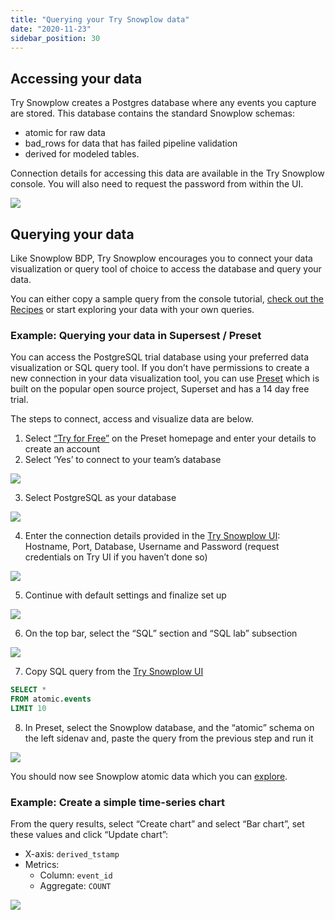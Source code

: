 ```yaml
---
title: "Querying your Try Snowplow data"
date: "2020-11-23"
sidebar_position: 30
---
```


## Accessing your data

Try Snowplow creates a Postgres database where any events you capture are stored. This database contains the standard Snowplow schemas:

* atomic for raw data
* bad_rows for data that has failed pipeline validation
* derived for modeled tables.

Connection details for accessing this data are available in the Try Snowplow console. You will also need to request the password from within the UI.

![](images/1-connectiondetails.png)


## Querying your data

Like Snowplow BDP, Try Snowplow encourages you to connect your data visualization or query tool of choice to access the database and query your data.

You can either copy a sample query from the console tutorial, [check out the Recipes](/docs/recipes/index.md) or start exploring your data with your own queries.

### Example: Querying your data in Supersest / Preset

You can access the PostgreSQL trial database using your preferred data visualization or SQL query tool.
If you don’t have permissions to create a new connection in your data visualization tool, you can use [Preset](https://preset.io/) which is built on the popular open source project, Superset and has a 14 day free trial.

The steps to connect, access and visualize data are below.

1. Select [“Try for Free”](https://preset.io/) on the Preset homepage and enter your details to create an account
2. Select ‘Yes’ to connect to your team’s database

![](images/2-presetsetup.png)

3. Select PostgreSQL as your database

![](images/3-selectpostgres.png)

4. Enter the connection details provided in the [Try Snowplow UI](https://try.snowplowanalytics.com/access-data): Hostname, Port, Database, Username and Password (request credentials on Try UI if you haven’t done so)

![](images/4-connectpostgres.png)

5. Continue with default settings and finalize set up

![](images/5-finalizesetup.png)

6. On the top bar, select the “SQL” section and “SQL lab” subsection

![](images/6-sqleditor.png)

7. Copy SQL query from the [Try Snowplow UI](https://try.snowplowanalytics.com/access-data)

```sql
SELECT *
FROM atomic.events
LIMIT 10
```
8. In Preset, select the Snowplow database, and the “atomic” schema on the left sidenav and, paste the query from the previous step and run it

![](images/7-runquery.png)

You should now see Snowplow atomic data which you can [explore](/docs/understanding-your-pipeline/canonical-event/index.md).


### Example: Create a simple time-series chart
From the query results, select “Create chart” and select “Bar chart”, set these values and click “Update chart”:

* X-axis: `derived_tstamp`
* Metrics:
  * Column: `event_id`
  * Aggregate: `COUNT`

![](images/8-createchart.png)
